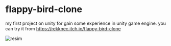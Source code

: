 # flappy-bird-clone
 
my first project on unity for gain some experience in unity game engine. you can try it from https://rekknec.itch.io/flappy-bird-clone 


![resim](https://user-images.githubusercontent.com/78376739/230200513-ae65b215-ebed-4689-bb24-6a69906506ec.png)
